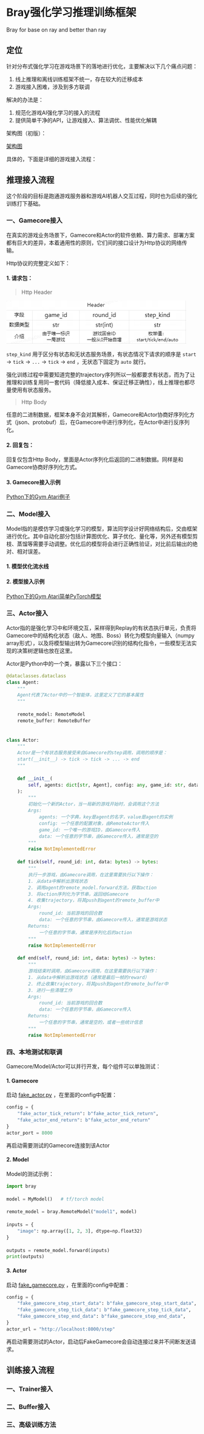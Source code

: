 # Bray强化学习推理训练框架

Bray for base on ray and better than ray

## 定位

针对分布式强化学习在游戏场景下的落地进行优化，主要解决以下几个痛点问题：

1. 线上推理和离线训练框架不统一，存在较大的迁移成本
2. 游戏接入困难，涉及到多方联调

解决的办法是：

1. 规范化游戏AI强化学习的接入的流程
2. 提供简单干净的API，让游戏接入、算法调优、性能优化解耦

架构图（初版）：

[架构图](./docs/structure.jpg)


具体的，下面是详细的游戏接入流程：

## 推理接入流程

这个阶段的目标是跑通游戏服务器和游戏AI机器人交互过程，同时也为后续的强化训练打下基础。

### 一、Gamecore接入

在真实的游戏业务场景下，Gamecore和Actor的软件依赖、算力需求、部署方案都有巨大的差异，本着通用性的原则，它们间的接口设计为Http协议的网络传输。

Http协议的完整定义如下：

#### 1. 请求包：

> Http Header

![Http Header](./docs/http_header.png)

`step_kind` 用于区分有状态和无状态服务场景，有状态情况下请求的顺序是 `start` -> `tick` -> `...` -> `tick` -> `end` ，无状态下固定为 `auto` 就行。

强化训练过程中需要知道完整的trajectory序列所以一般都要求有状态，而为了让推理和训练复用同一套代码（降低接入成本、保证迁移正确性），线上推理也都尽量使用有状态服务。

> Http Body

任意的二进制数据，框架本身不会对其解析，Gamecore和Actor协商好序列化方式（json、protobuf）后，在Gamecore中进行序列化，在Actor中进行反序列化。

#### 2. 回复包：

回复仅包含Http Body，里面是Actor序列化后返回的二进制数据。同样是和Gamecore协商好序列化方式。

#### 3. Gamecore接入示例

[Python下的Gym Atari例子](./bray/benchmark/atari/gamecore.py)

### 二、Model接入

Model指的是模仿学习或强化学习的模型，算法同学设计好网络结构后，交由框架进行优化。其中自动化部分包括计算图优化、算子优化、量化等，另外还有模型剪枝、蒸馏等需要手动调整。优化后的模型将会进行正确性验证，对比前后输出的绝对、相对误差。

#### 1. 模型优化流水线

#### 2. 模型接入示例

[Python下的Gym Atari简单PyTorch模型](./bray/benchmark/atari/model.py)

### 三、Actor接入

Actor指的是强化学习中和环境交互，采样得到Replay的有状态执行单元，负责将Gamecore中的结构化状态（敌人、地图、Boss）转化为模型向量输入（numpy array形式），以及将模型输出转为Gamecore识别的结构化指令，一些模型无法实现的决策树逻辑也放在这里。

Actor是Python中的一个类，暴露以下三个接口：

```python
@dataclasses.dataclass
class Agent:
    """
    Agent代表了Actor中的一个智能体，这里定义了它的基本属性
    """

    remote_model: RemoteModel
    remote_buffer: RemoteBuffer


class Actor:
    """
    Actor是一个有状态服务接受来自Gamecore的step调用，调用的顺序是：
    start(__init__) -> tick -> tick -> ... -> end
    """

    def __init__(
        self, agents: dict[str, Agent], config: any, game_id: str, data: bytes
    ):
        """
        初始化一个新的Actor，当一局新的游戏开始时，会调用这个方法
        Args:
            agents: 一个字典，key是agent的名字，value是agent的实例
            config: 一个任意的配置对象，由RemoteActor传入
            game_id: 一个唯一的游戏ID，由Gamecore传入
            data: 一个任意的字节串，由Gamecore传入，通常是空的
        """
        raise NotImplementedError

    def tick(self, round_id: int, data: bytes) -> bytes:
        """
        执行一步游戏，由Gamecore调用，在这里需要执行以下操作：
        1. 从data中解析出游戏状态
        2. 调用agent的remote_model.forward方法，获取action
        3. 将action序列化为字节串，返回给Gamecore
        4. 收集trajectory，将其push到agent的remote_buffer中
        Args:
            round_id: 当前游戏的回合数
            data: 一个任意的字节串，由Gamecore传入，通常是游戏状态
        Returns:
            一个任意的字节串，通常是序列化后的action
        """
        raise NotImplementedError

    def end(self, round_id: int, data: bytes) -> bytes:
        """
        游戏结束时调用，由Gamecore调用，在这里需要执行以下操作：
        1. 从data中解析出游戏状态（通常是最后一帧的reward）
        2. 终止收集trajectory，将其push到agent的remote_buffer中
        3. 进行一些清理工作
        Args:
            round_id: 当前游戏的回合数
            data: 一个任意的字节串，由Gamecore传入
        Returns:
            一个任意的字节串，通常是空的，或者一些统计信息
        """
        raise NotImplementedError
```

### 四、本地测试和联调

Gamecore/Model/Actor可以并行开发，每个组件可以单独测试：

#### 1. Gamecore

启动 [fake_actor.py](./bray/fake_actor.py) ，在里面的config中配置：

```python
config = {
    "fake_actor_tick_return": b"fake_actor_tick_return",
    "fake_actor_end_return": b"fake_actor_end_return"
}
actor_port = 8000
```

再启动需要测试的Gamecore连接到该Actor

#### 2. Model

Model的测试示例：

```python
import bray

model = MyModel()   # tf/torch model

remote_model = bray.RemoteModel("model1", model)

inputs = {
    "image": np.array([1, 2, 3], dtype=np.float32)
}

outputs = remote_model.forward(inputs)
print(outputs)
```

#### 3. Actor

启动 [fake_gamecore.py](./bray/fake_gamecore.py) ，在里面的config中配置：

```python
config = {
    "fake_gamecore_step_start_data": b"fake_gamecore_step_start_data",
    "fake_gamecore_step_tick_data": b"fake_gamecore_step_tick_data",
    "fake_gamecore_step_end_data": b"fake_gamecore_step_end_data",
}
actor_url = "http://localhost:8000/step"
```

再启动需要测试的Actor，启动后FakeGamecore会自动连接过来并不间断发送请求。

## 训练接入流程

### 一、Trainer接入

### 二、Buffer接入

### 三、高级训练方法